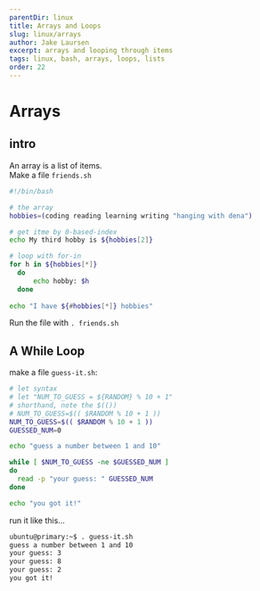 ```yaml
---
parentDir: linux
title: Arrays and Loops
slug: linux/arrays
author: Jake Laursen
excerpt: arrays and looping through items
tags: linux, bash, arrays, loops, lists
order: 22
---
```


# Arrays

## intro
An array is a list of items.  
Make a file `friends.sh`
```bash
#!/bin/bash

# the array
hobbies=(coding reading learning writing "hanging with dena")

# get itme by 0-based-index
echo My third hobby is ${hobbies[2]}

# loop with for-in
for h in ${hobbies[*]}
  do
	  echo hobby: $h
  done
  
echo "I have ${#hobbies[*]} hobbies"
```
Run the file with `. friends.sh`  

## A While Loop
make a file `guess-it.sh`:
```bash
# let syntax
# let "NUM_TO_GUESS = ${RANDOM} % 10 + 1"
# shorthand, note the $(())
# NUM_TO_GUESS=$(( $RANDOM % 10 + 1 ))
NUM_TO_GUESS=$(( $RANDOM % 10 + 1 ))
GUESSED_NUM=0

echo "guess a number between 1 and 10"

while [ $NUM_TO_GUESS -ne $GUESSED_NUM ]
do
  read -p "your guess: " GUESSED_NUM
done

echo "you got it!"
```

run it like this...
```bash
ubuntu@primary:~$ . guess-it.sh 
guess a number between 1 and 10
your guess: 3
your guess: 8
your guess: 2
you got it!
```
